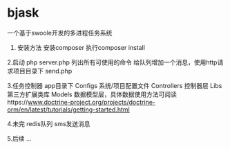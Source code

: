 # bjask
一个基于swoole开发的多进程任务系统
1. 安装方法
安装composer
执行composer install


2.启动
php server.php 列出所有可使用的命令
给队列增加一个消息，使用http请求项目目录下 send.php


3.任务控制器
app目录下
	Configs		 	系统/项目配置文件
	Controllers 	控制器层
	Libs 			第三方扩展类库
	Models			数据模型层，具体数据使用方法可阅读https://www.doctrine-project.org/projects/doctrine-orm/en/latest/tutorials/getting-started.html
	
	
4.未完
redis队列
sms发送消息


5.后续
...

